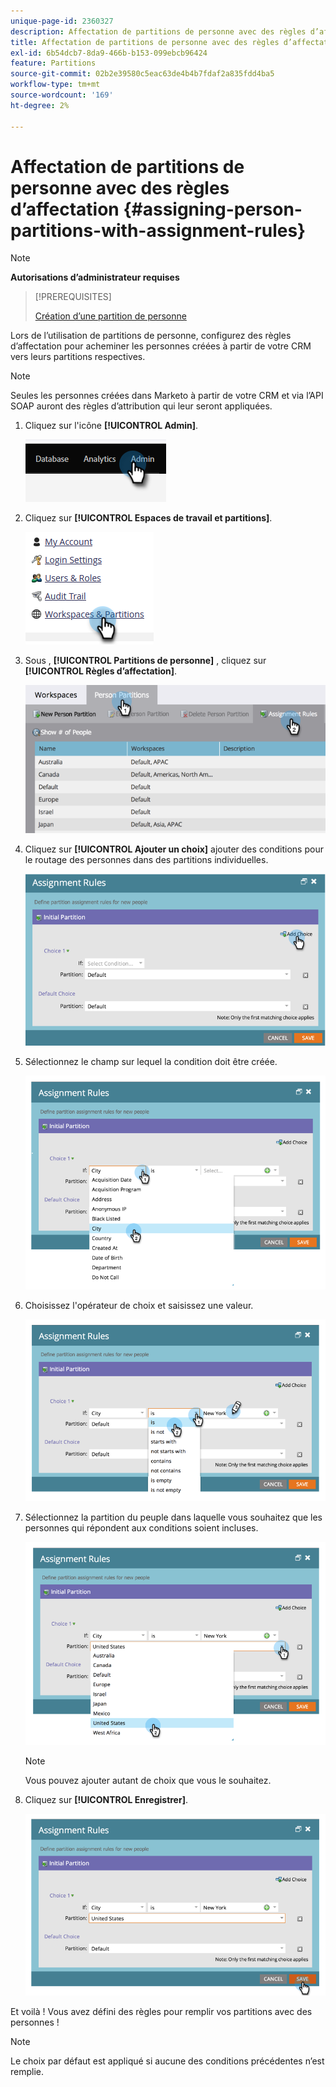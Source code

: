 ```yaml
---
unique-page-id: 2360327
description: Affectation de partitions de personne avec des règles d’affectation - Documents Marketo - Documentation du produit
title: Affectation de partitions de personne avec des règles d’affectation
exl-id: 6b54dcb7-8da9-466b-b153-099ebcb96424
feature: Partitions
source-git-commit: 02b2e39580c5eac63de4b4b7fdaf2a835fdd4ba5
workflow-type: tm+mt
source-wordcount: '169'
ht-degree: 2%

---
```


# Affectation de partitions de personne avec des règles d’affectation {#assigning-person-partitions-with-assignment-rules}

>[!NOTE]
>
>**Autorisations d’administrateur requises**

>[!PREREQUISITES]
>
>[Création d’une partition de personne](/help/marketo/product-docs/administration/workspaces-and-person-partitions/create-a-person-partition.md)

Lors de l’utilisation de partitions de personne, configurez des règles d’affectation pour acheminer les personnes créées à partir de votre CRM vers leurs partitions respectives.

>[!NOTE]
>
>Seules les personnes créées dans Marketo à partir de votre CRM et via l’API SOAP auront des règles d’attribution qui leur seront appliquées.

1. Cliquez sur l&#39;icône **[!UICONTROL Admin]**.

   ![](assets/assigning-person-partitions-with-assignment-rules-1.png)

1. Cliquez sur **[!UICONTROL Espaces de travail et partitions]**.

   ![](assets/assigning-person-partitions-with-assignment-rules-2.png)

1. Sous , **[!UICONTROL Partitions de personne]** , cliquez sur **[!UICONTROL Règles d’affectation]**.

   ![](assets/assigning-person-partitions-with-assignment-rules-3.png)

1. Cliquez sur **[!UICONTROL Ajouter un choix]** ajouter des conditions pour le routage des personnes dans des partitions individuelles.

   ![](assets/assigning-person-partitions-with-assignment-rules-4.png)

1. Sélectionnez le champ sur lequel la condition doit être créée.

   ![](assets/assigning-person-partitions-with-assignment-rules-5.png)

1. Choisissez l&#39;opérateur de choix et saisissez une valeur.

   ![](assets/assigning-person-partitions-with-assignment-rules-6.png)

1. Sélectionnez la partition du peuple dans laquelle vous souhaitez que les personnes qui répondent aux conditions soient incluses.

   ![](assets/assigning-person-partitions-with-assignment-rules-7.png)

   >[!NOTE]
   >
   >Vous pouvez ajouter autant de choix que vous le souhaitez.

1. Cliquez sur **[!UICONTROL Enregistrer]**.

   ![](assets/assigning-person-partitions-with-assignment-rules-8.png)

Et voilà ! Vous avez défini des règles pour remplir vos partitions avec des personnes !

>[!NOTE]
>
>Le choix par défaut est appliqué si aucune des conditions précédentes n’est remplie.
